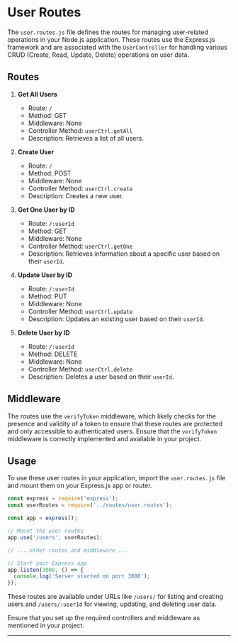 # User Routes

The `user.routes.js` file defines the routes for managing user-related operations in your Node.js application. These routes use the Express.js framework and are associated with the `UserController` for handling various CRUD (Create, Read, Update, Delete) operations on user data.

## Routes

1. **Get All Users**

   - Route: `/`
   - Method: GET
   - Middleware: None
   - Controller Method: `userCtrl.getAll`
   - Description: Retrieves a list of all users.

2. **Create User**

   - Route: `/`
   - Method: POST
   - Middleware: None
   - Controller Method: `userCtrl.create`
   - Description: Creates a new user.

3. **Get One User by ID**

   - Route: `/:userId`
   - Method: GET
   - Middleware: None
   - Controller Method: `userCtrl.getOne`
   - Description: Retrieves information about a specific user based on their `userId`.

4. **Update User by ID**

   - Route: `/:userId`
   - Method: PUT
   - Middleware: None
   - Controller Method: `userCtrl.update`
   - Description: Updates an existing user based on their `userId`.

5. **Delete User by ID**

   - Route: `/:userId`
   - Method: DELETE
   - Middleware: None
   - Controller Method: `userCtrl.delete`
   - Description: Deletes a user based on their `userId`.

## Middleware

The routes use the `verifyToken` middleware, which likely checks for the presence and validity of a token to ensure that these routes are protected and only accessible to authenticated users. Ensure that the `verifyToken` middleware is correctly implemented and available in your project.

## Usage

To use these user routes in your application, import the `user.routes.js` file and mount them on your Express.js app or router.

```javascript
const express = require('express');
const userRoutes = require('../routes/user.routes');

const app = express();

// Mount the user routes
app.use('/users', userRoutes);

// ... other routes and middleware ...

// Start your Express app
app.listen(3000, () => {
  console.log('Server started on port 3000');
});
```

These routes are available under URLs like `/users/` for listing and creating users and `/users/:userId` for viewing, updating, and deleting user data.

Ensure that you set up the required controllers and middleware as mentioned in your project.

---
